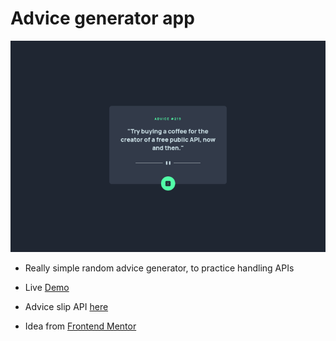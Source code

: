 # Advice generator app

![](screenshot.png)

- Really simple random advice generator, to practice handling APIs

- Live [Demo](https://cryptic-deer.github.io/advice-generator/)

- Advice slip API [here](https://api.adviceslip.com/)

- Idea from [Frontend Mentor](https://www.frontendmentor.io/challenges/advice-generator-app-QdUG-13db)
